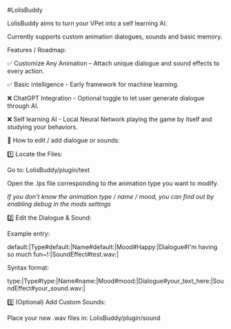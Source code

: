 #LolisBuddy


LolisBuddy aims to turn your VPet into a self learning AI.

Currently supports custom animation dialogues, sounds and basic memory.

Features / Roadmap:

✅ Customize Any Animation – Attach unique dialogue and sound effects to every action.

✅ Basic intelligence - Early framework for machine learning.

❌ ChatGPT Integration - Optional toggle to let user generate dialogue through AI.

❌ Self learning AI - Local Neural Network playing the game by itself and studying your behaviors.

📢 How to edit / add dialogue or sounds:

1️⃣ Locate the Files:

Go to: LolisBuddy/plugin/text

Open the .lps file corresponding to the animation type you want to modify.

*If you don't know the animation type / name / mood, you can find out by enabling debug in the mods settings*

2️⃣ Edit the Dialogue & Sound:

Example entry:

default:|Type#default:|Name#default:|Mood#Happy:|Dialogue#I'm having so much fun~!:|SoundEffect#test.wav:|

Syntax format:

type:|Type#type:|Name#name:|Mood#mood:|Dialogue#your_text_here:|SoundEffect#your_sound.wav:|

3️⃣ (Optional) Add Custom Sounds:

Place your new .wav files in: LolisBuddy/plugin/sound
